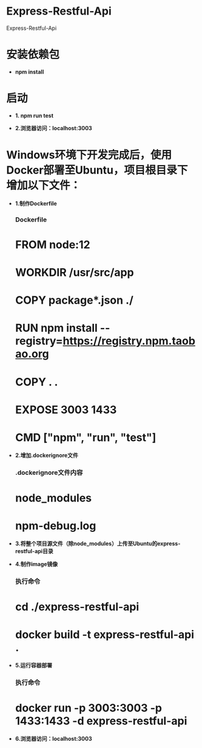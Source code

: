 # Express-Restful-Api
Express-Restful-Api

# 安装依赖包
  * **npm install**
# 启动
* **1. npm run test**

* **2.浏览器访问：localhost:3003**

# Windows环境下开发完成后，使用Docker部署至Ubuntu，项目根目录下增加以下文件：
* **1.制作Dockerfile**

  ### Dockerfile

    # FROM node:12
    # WORKDIR /usr/src/app
    # COPY package*.json ./
    # RUN npm install --registry=https://registry.npm.taobao.org
    # COPY . .
    # EXPOSE 3003 1433
    # CMD ["npm", "run", "test"]  

* **2.增加.dockerignore文件**

  ### .dockerignore文件内容

    # node_modules
    # npm-debug.log

* **3.将整个项目源文件（除node_modules）上传至Ubuntu的express-restful-api目录**

* **4.制作image镜像**

  ### 执行命令
    # cd ./express-restful-api
    # docker build -t express-restful-api .

* **5.运行容器部署**

  ### 执行命令
    # docker run -p 3003:3003 -p 1433:1433 -d express-restful-api

* **6.浏览器访问：localhost:3003**